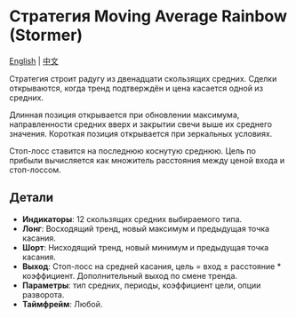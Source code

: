 # Стратегия Moving Average Rainbow (Stormer)
[English](README.md) | [中文](README_cn.md)

Стратегия строит радугу из двенадцати скользящих средних. Сделки открываются, когда тренд подтверждён и цена касается одной из средних.

Длинная позиция открывается при обновлении максимума, направленности средних вверх и закрытии свечи выше их среднего значения. Короткая позиция открывается при зеркальных условиях.

Стоп-лосс ставится на последнюю коснутую среднюю. Цель по прибыли вычисляется как множитель расстояния между ценой входа и стоп-лоссом.

## Детали

- **Индикаторы**: 12 скользящих средних выбираемого типа.
- **Лонг**: Восходящий тренд, новый максимум и предыдущая точка касания.
- **Шорт**: Нисходящий тренд, новый минимум и предыдущая точка касания.
- **Выход**: Стоп-лосс на средней касания, цель = вход ± расстояние * коэффициент. Дополнительный выход по смене тренда.
- **Параметры**: тип средних, периоды, коэффициент цели, опции разворота.
- **Таймфрейм**: Любой.
